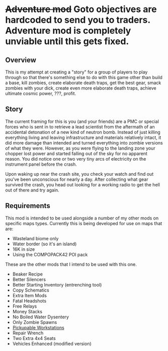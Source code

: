 # ~~Adventure mod~~ Goto objectives are hardcoded to send you to traders. Adventure mod is completely unviable until this gets fixed.

## Overview
This is my attempt at creating a "story" for a group of players to play through so that there's something else to do with this game other than build a base, kill zombies, create elaborate death traps, get the best gear, smack zombies with your dick, create even more elaborate death traps, achieve ultimate cosmic power, ???, profit.

## Story
The current framing for this is you (and your friends) are a PMC or special forces who is sent in to retrieve a lead scientist from the aftermath of an accidental detonation of a new kind of neutron bomb. Instead of just killing everything living and leaving infrastructure and materials relatively intact, it did more damage than intended and turned everything into zombie versions of what they were. However, as you were flying to the landing zone your chopper lost power and started falling out of the sky for no apparent reason. You did notice one or two very tiny arcs of electricity on the instrument panel before the crash.

Upon waking up near the crash site, you check your watch and find out you've been unconscious for nearly a day. After collecting what gear survived the crash, you head out looking for a working radio to get the hell out of there and try again. 

## Requirements
This mod is intended to be used alongside a number of my other mods on specific maps types. Currently this is being developed for use on maps that are:
- Wasteland biome only
- Water border (so it's an island)
- 16K in size
- Using the COMPOPACK42 POI pack

These are the other mods that I intend to be used with this one.
- Beaker Recipe
- Better Silencers
- Better Starting Inventory (entrenching tool)
- Copy Schematics
- Extra Item Mods
- Fatal Headshots
- Free Relays
- Money Stacks
- No Boiled Water Dysentery
- Only Zombie Spawns
- [Pickupable Workstations](https://www.nexusmods.com/7daystodie/mods/522)
- Repair Wrench
- Two Extra 4x4 Seats
- Vehicles Enhanced (modified version)